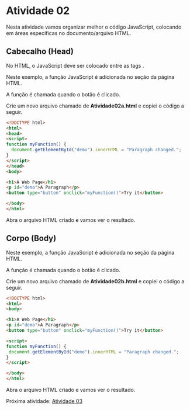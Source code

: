 # Atividade 02
Nesta atividade vamos organizar melhor o código JavaScript, colocando em áreas específicas no documento/arquivo HTML.

## Cabecalho (Head)

No HTML, o JavaScript deve ser colocado entre as tags <script> e </script>.

Neste exemplo, a função JavaScript é adicionada no seção <head> da página HTML.

A função é chamada quando o botão é clicado.

Crie um novo arquivo chamado de **Atividade02a.html** e copiei o código a seguir.

```html
<!DOCTYPE html>
<html>
<head>
<script>
function myFunction() {
  document.getElementById("demo").innerHTML = "Paragraph changed.";
}
</script>
</head>
<body>

<h1>A Web Page</h1>
<p id="demo">A Paragraph</p>
<button type="button" onclick="myFunction()">Try it</button>

</body>
</html>
```

Abra o arquivo HTML criado e vamos ver o resultado.

## Corpo (Body)

Neste exemplo, a função JavaScript é adicionada no seção <body> da página HTML.

A função é chamada quando o botão é clicado.

Crie um novo arquivo chamado de **Atividade02b.html** e copiei o código a seguir.

```html
<!DOCTYPE html>
<html>
<body>

<h1>A Web Page</h1>
<p id="demo">A Paragraph</p>
<button type="button" onclick="myFunction()">Try it</button>

<script>
function myFunction() {
 document.getElementById("demo").innerHTML = "Paragraph changed.";
}
</script>

</body>
</html>
```

Abra o arquivo HTML criado e vamos ver o resultado.

Próxima atividade: [Atividade 03](ATIVIDADE03.md)